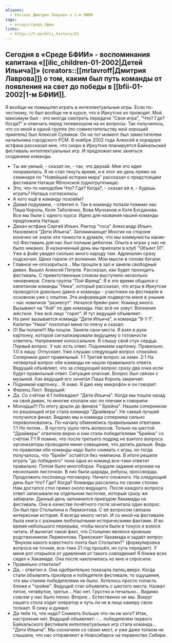 ```yaml
---
aliases:
  - Рассказ Дмитрия Лаврова о 1-м БФИИ
tags:
  - essays/среда_бфии
links:
  - https://t.me/bfii_history/81
---
```

Сегодня в «Среде БФИИ» - воспоминания капитана «[[ilic_children-01-2002|Детей Ильича]]»  (creators::[[mrlavroff|Дмитрия Лаврова]]) о том, каким был путь команды от появления на свет до победы в [[bfii-01-2002|1-м БФИИ]].
---
Я вообще не помышлял играть в интеллектуальные игры. Если по-честному, то был вообще не в курсе, что в Иркутске их проводят. 
Мой максимум был - это иногда смотреть передачи "Своя игра", "Что? Где? Когда?" и отвечать перед телевизором на их вопросы. 
Так получилось, что со мной в одной группе (по совместительству мой хороший приятель) был Алексей Сулимов. Он на тот момент был заместителем начальника городского РСМ. 
В ноябре 2002 года Алексей в коридоре истфака рассказал мне, что скоро в Иркутске планируется Байкальский фестиваль интеллектуальных игр. И предложил мне заняться созданием команды. 
- Ты же умный, - сказал он, - так, что дерзай. 
Мне это идея понравилась. Я не стал тянуть время, и в этот же день прямо на семинаре по "Новейшей истории мира" рассказал о предстоящем фестивале Наташе Яблонской (одногруппница):
- Это, что-то наподобие Что? Где? Когда?, - сказал ей я, - будешь играть? 
Наташа согласилась:
- А кого ещё в команду позовём? 
- Давай подумаем, - ответил я. 
Так в команду попали помимо нас Паша Король, Коля Таболенко, Вова Мунханов и Катя Богданова. Все мы были с одного курса. 
Идею для названия нашей команды предложила Наташа:
- Декан истфака Сергей Ильич. Ректор "госа" Александр Ильич. Назовемся "Дети Ильича". Запоминающе! 
Многие на стороне конечно не знали эти тонкости и думали, что мы коммунисты какие-то) 
Фестиваль для нас был полным дебютом. Опыта в играх у нас не было никаких.  В назначенный день мы приехали в клуб "Объект 01". 
Уже в фойе увидел сколько много народу там. Адреналин сразу подскочил. Щеки горели от волнения. Мои мысли в голове бегали:
- Главное не опозориться... 
Мы прошли в зал и заняли свободный диван. 
Вышел Алексей Петров. Рассказал, как будет проходить фестиваль. 
С приветственным словом выступило несколько чиновников. 
Спела группа "Пой Френд".
Я в это время общался с капитаном команды "Ника", который рассказал, что игры в Иркутске проводятся довольно давно и команды - участники на фестивале в основном уже с опытом. 
Эта информация подвергла меня в уныние - нас новичков "разнесут".
Начался брейн-ринг. Команд много. Вызывают на "бой" по две команды. 
Нас всё не зовут. Волнение жёсткое. Уже всё лицо "горит".
И тут ведущий объявляет:
- На ринг вызывается команда "Дети Ильича", и команда "9-1-1".
Капитан "Ники" похлопал меня по плечу и сказал:
- О! Вы попали!!! 
Мы пошли. Заняли свои места. Я взял в руки картонку, которой сигнализировали ведущему о готовности ответить. 
Напряжение колоссальное. Я слышу свой стук сердца. 
Первый вопрос. У нас есть ответ. Поднимаем картонку. Правильно. 
1:0 в нашу. Отпускает. Уже слушаю следующий вопрос спокойно.
Соперники дают правильный. 1:1
Третий вопрос за нами. 2:1
На четвертый вопрос обе команды не нашли правильного ответа. 
Ведущий объявляет, что за следующий вопрос сразу два очка если будет правильный ответ. 
Ситуация опасная. 
Вопрос был связан с музыкой. 
Как ведущий его зачитал Паша Король закричал:
- Поднимай картонку... Я знаю. 
Я даю ему микрофон и он говорит:
- Ференц Лист. 
Ведущий:
- Да. Со счётом 4:1 побеждают "Дети Ильича".
Когда мы пошли назад на свой диван, то многие хлопали нас по плечам и говорили:
- Молодцы!!! 
По итогу дошли до финала " Брейна". Нашим соперником по решающей игре стала команда "Драйверы".
Не самый лучший получился финал. Видимо мы и команда соперника сильно переволновались. 
По-началу обменялись правильными ответами. 1:1
Но потом... В пустоту ушло пять вопросов. Только на шестой "Драйверы" ответили верно и они стали победителями "Брейна" со счётом 7:1
Я помню, что после третьего подряд не взятого вопроса организаторы проводили мини-совещание, что делать дальше. 
Ведь по правилам обе команды надо было снимать с игры, но тогда получалось, что "Брейн" остаётся без чемпиона. В итоге решили играть "до победного" пока одна из команд все-таки ответит правильно.
Потом было многоборье. 
Раздали задание игрокам на нескольких листочках. В них были шарады, ребусы, кроссворды. Продолжить пословицу-поговорку. Ничего сложного. 
На следующий день был Что? Где? Когда? 
Команды расселись по своим столам. Нам достался стол прямо около ведущего. 
После каждого вопроса ответ записывали на отдельном листочке, который сразу же забирали. 
Данный день запомнился приездом Хакамады на фестиваль. Она в качестве почётного гостя зачитала один вопрос. Он был про Столыпина и Лермонтова. 
С её вопросом связана интересная история. 
Я всегда много читал. И со мной на фестивале была книга с разными любопытными историческими фактами. 
И во время небольшого перерыва, чтобы мозги были в тонусе я взялся читать. 
И вычитал такой факт, что Столыпин являлся кровным родственником Лермонтова. 
Приезжает Хакамада и задаёт вопрос "Внуком какого известного поэта был Столыпин?" (формулировка вопроса не точная, все-таки 21 год прошёл, но суть передает).
У меня рот открылся от удивления от такого совпадения! 
Я ближе всех сидел к Хакамаде. Она после наклонилась ко мне и спросила:
- Правильно ответили? 
- Да, - ответил я. 
Она одобрительно показала палец вверх. 
Когда стали объявлять призёров и победителя фестиваля, то ощущения, что мы станем победителями не было. 
Хотелось просто попасть ближе к "тройке".
Ведущий стал объявлять с шестого места. 
Назвал пятое, четвёртое, третье... 
Нас нет. Грустно и печально... Видимо совсем у нас было плохо. 
Второе... Естественно не мы. 
Вокруг нашего стола ходит оператор и чуть ли не в лицо камеру свою толкает. 
Я сижу и думаю:
- Да тебе то, что надо? Снимать больше что-ли не кого? Итак, настроения нет. 
Ведущий объявляет:
-... победителем первого Байкальского фестиваля интеллектуальных игр стала команда... "Дети Ильича".
Мы соскочили со своих мест, и уже даже толком не слышали, что нас отправляют в Новосибирск на первенство Сибири.